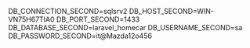DB_CONNECTION_SECOND=sqlsrv2
DB_HOST_SECOND=WIN-VN75H67TIA0
DB_PORT_SECOND=1433
DB_DATABASE_SECOND=laravel_homecar
DB_USERNAME_SECOND=sa
DB_PASSWORD_SECOND=it@Mazda12o456
